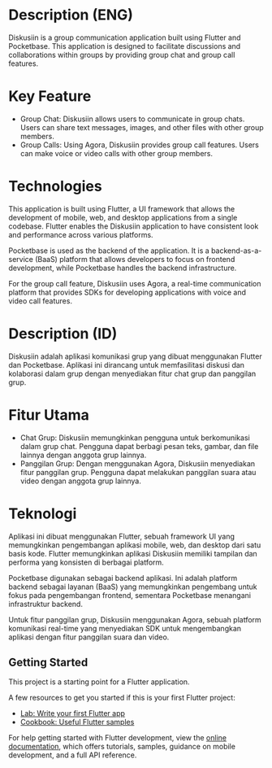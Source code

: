 # Description (ENG)
Diskusiin is a group communication application built using Flutter and Pocketbase. This application is designed to facilitate discussions and collaborations within groups by providing group chat and group call features.
# Key Feature
- Group Chat: Diskusiin allows users to communicate in group chats. Users can share text messages, images, and other files with other group members.
- Group Calls: Using Agora, Diskusiin provides group call features. Users can make voice or video calls with other group members.

# Technologies

This application is built using Flutter, a UI framework that allows the development of mobile, web, and desktop applications from a single codebase. Flutter enables the Diskusiin application to have consistent look and performance across various platforms.

Pocketbase is used as the backend of the application. It is a backend-as-a-service (BaaS) platform that allows developers to focus on frontend development, while Pocketbase handles the backend infrastructure.

For the group call feature, Diskusiin uses Agora, a real-time communication platform that provides SDKs for developing applications with voice and video call features.

# Description (ID)
Diskusiin adalah aplikasi komunikasi grup yang dibuat menggunakan Flutter dan Pocketbase. Aplikasi ini dirancang untuk memfasilitasi diskusi dan kolaborasi dalam grup dengan menyediakan fitur chat grup dan panggilan grup.

# Fitur Utama
- Chat Grup: Diskusiin memungkinkan pengguna untuk berkomunikasi dalam grup chat. Pengguna dapat berbagi pesan teks, gambar, dan file lainnya dengan anggota grup lainnya.
- Panggilan Grup: Dengan menggunakan Agora, Diskusiin menyediakan fitur panggilan grup. Pengguna dapat melakukan panggilan suara atau video dengan anggota grup lainnya.

# Teknologi

Aplikasi ini dibuat menggunakan Flutter, sebuah framework UI yang memungkinkan pengembangan aplikasi mobile, web, dan desktop dari satu basis kode. Flutter memungkinkan aplikasi Diskusiin memiliki tampilan dan performa yang konsisten di berbagai platform.

Pocketbase digunakan sebagai backend aplikasi. Ini adalah platform backend sebagai layanan (BaaS) yang memungkinkan pengembang untuk fokus pada pengembangan frontend, sementara Pocketbase menangani infrastruktur backend.

Untuk fitur panggilan grup, Diskusiin menggunakan Agora, sebuah platform komunikasi real-time yang menyediakan SDK untuk mengembangkan aplikasi dengan fitur panggilan suara dan video.

## Getting Started

This project is a starting point for a Flutter application.

A few resources to get you started if this is your first Flutter project:

- [Lab: Write your first Flutter app](https://docs.flutter.dev/get-started/codelab)
- [Cookbook: Useful Flutter samples](https://docs.flutter.dev/cookbook)

For help getting started with Flutter development, view the
[online documentation](https://docs.flutter.dev/), which offers tutorials,
samples, guidance on mobile development, and a full API reference.
